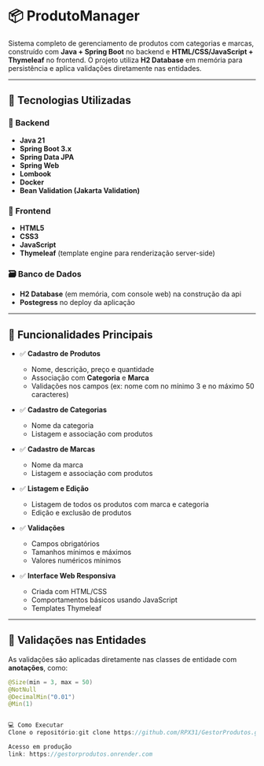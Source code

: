 # 📦 ProdutoManager

Sistema completo de gerenciamento de produtos com categorias e marcas, construído com **Java + Spring Boot** no backend e **HTML/CSS/JavaScript + Thymeleaf** no frontend. O projeto utiliza **H2 Database** em memória para persistência e aplica validações diretamente nas entidades.

---

## 🚀 Tecnologias Utilizadas

### 🔧 Backend
- **Java 21**
- **Spring Boot 3.x**
- **Spring Data JPA**
- **Spring Web**
- **Lombook**
- **Docker**
- **Bean Validation (Jakarta Validation)**

### 🎨 Frontend
- **HTML5**
- **CSS3**
- **JavaScript**
- **Thymeleaf** (template engine para renderização server-side)

### 🗃️ Banco de Dados
- **H2 Database** (em memória, com console web) na construção da api
- **Postegress** no deploy da aplicação

---

## 🧩 Funcionalidades Principais

- ✅ **Cadastro de Produtos**
  - Nome, descrição, preço e quantidade
  - Associação com **Categoria** e **Marca**
  - Validações nos campos (ex: nome com no mínimo 3 e no máximo 50 caracteres)

- ✅ **Cadastro de Categorias**
  - Nome da categoria
  - Listagem e associação com produtos

- ✅ **Cadastro de Marcas**
  - Nome da marca
  - Listagem e associação com produtos

- ✅ **Listagem e Edição**
  - Listagem de todos os produtos com marca e categoria
  - Edição e exclusão de produtos

- ✅ **Validações**
  - Campos obrigatórios
  - Tamanhos mínimos e máximos
  - Valores numéricos mínimos

- ✅ **Interface Web Responsiva**
  - Criada com HTML/CSS
  - Comportamentos básicos usando JavaScript
  - Templates Thymeleaf

---

## 🧪 Validações nas Entidades

As validações são aplicadas diretamente nas classes de entidade com **anotações**, como:

```java
@Size(min = 3, max = 50)
@NotNull
@DecimalMin("0.01")
@Min(1)


💻 Como Executar
Clone o repositório:git clone https://github.com/RPX31/GestorProdutos.git

Acesso em produção
link: https://gestorprodutos.onrender.com


